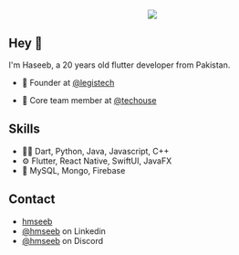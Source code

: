 <h1 align="center">
  <img src="https://capsule-render.vercel.app/api?type=waving&color=gradient&height=200&section=header&text=Haseeb&nbsp;Azhar&fontSize=80&fontAlignY=35&animation=twinkling&fontColor=gradient" />
</h1>

## Hey 👋
I'm Haseeb, a 20 years old flutter developer from Pakistan.

- 🧭 Founder at [@legistech](https://github.com/legistech)

- 👥 Core team member at [@techouse](https://www.upwork.com/ag/techouse)

## Skills
- 👨‍💻 Dart, Python, Java, Javascript, C++
- ⚙️ Flutter, React Native, SwiftUI, JavaFX 
- 💽 MySQL, Mongo, Firebase

## Contact
- [hmseeb](https://hmseeb.github.io)
- [@hmseeb](https://www.linkedin.com/in/hmseeb/) on Linkedin
- [@hmseeb](https://discord.com/users/706909903482257509) on Discord
